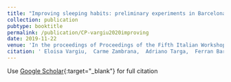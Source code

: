 ```yaml
---
title: "Improving sleeping habits: preliminary experiments in Barcelona and Lleida"
collection: publication
pubtype: booktitle
permalink: /publication/CP-vargiu2020improving
date: 2019-11-22
venue: 'In the proceedings of Proceedings of the Fifth Italian Workshop on Artificial Intelligence for Ambient Assisted Living, 2019, vol. 2559, p. 51-56'
citation: ' Eloisa Vargiu,  Carme Zambrana,  Adriano Targa,  Ferran Barbé-Illa, &quot;Improving sleeping habits: preliminary experiments in Barcelona and Lleida.&quot; In the proceedings of Proceedings of the Fifth Italian Workshop on Artificial Intelligence for Ambient Assisted Living, 2019, vol. 2559, p. 51-56, 2019.'
---
```

Use [Google Scholar](https://scholar.google.com/scholar?q=Improving+sleeping+habits:+preliminary+experiments+in+Barcelona+and+Lleida){:target="_blank"} for full citation